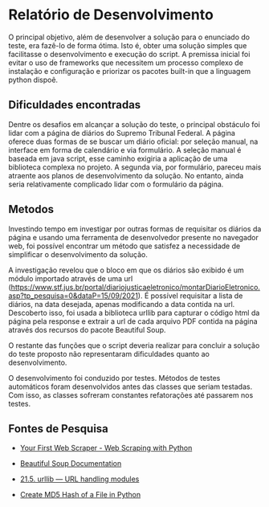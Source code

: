 # Relatório de Desenvolvimento

O principal objetivo, além de desenvolver a solução para o enunciado do teste, era fazê-lo de forma ótima. Isto é, obter uma solução simples que facilitasse o desenvolvimento e execução do script. A premissa inicial foi evitar o uso de frameworks que necessitem um processo complexo de instalação e configuração e priorizar os pacotes built-in que a linguagem python dispoẽ.

## Dificuldades encontradas
Dentre os desafios em alcançar a solução do teste, o principal obstáculo foi lidar com a página de diários do Supremo Tribunal Federal. A página oferece duas formas de se buscar um diário oficial: por seleção manual, na interface em forma de calendário e via formulário. A seleção manual é baseada em java script, esse caminho exigiria a aplicação de uma biblioteca complexa no projeto. A segunda via, por formulário, pareceu mais atraente aos planos de desenvolvimento da solução. No entanto, ainda seria  relativamente complicado lidar com o formulário da página. 


## Metodos
Investindo tempo em investigar por outras formas de requisitar os diários da página e usando uma ferramenta de desenvolvedor presente no navegador web, foi possível encontrar um método que satisfez a necessidade de simplificar o desenvolvimento da solução.

A investigação revelou que o bloco em que os diários são exibido é um módulo importado através de uma url (https://www.stf.jus.br/portal/diariojusticaeletronico/montarDiarioEletronico.asp?tp_pesquisa=0&dataP=15/09/2021). É possível requisitar a lista de diários, na data desejada, apenas modificando a data contida na url. Descoberto isso, foi usada a biblioteca urllib para capturar o código html da página pela response e extrair a url de cada arquivo PDF contida na página através dos recursos do pacote Beautiful Soup.

O restante das funções que o script deveria realizar para concluir a solução do teste proposto não representaram dificuldades quanto ao desenvolvimento.

O desenvolvimento foi conduzido  por testes.  Métodos de testes automáticos foram desenvolvidos antes das classes que seriam testadas. Com isso, as classes sofreram constantes refatorações até passarem nos testes.


## Fontes de Pesquisa

- [Your First Web Scraper - Web Scraping with Python](https://www.oreilly.com/library/view/web-scraping-with/9781491910283/ch01.html)

- [Beautiful Soup Documentation](https://www.crummy.com/software/BeautifulSoup/bs4/doc/)

- [21.5. urllib — URL handling modules](https://docs.python.org/3.6/library/urllib.html)

- [Create MD5 Hash of a File in Python](https://debugpointer.com/create-md5-hash-of-a-file-in-python/)
